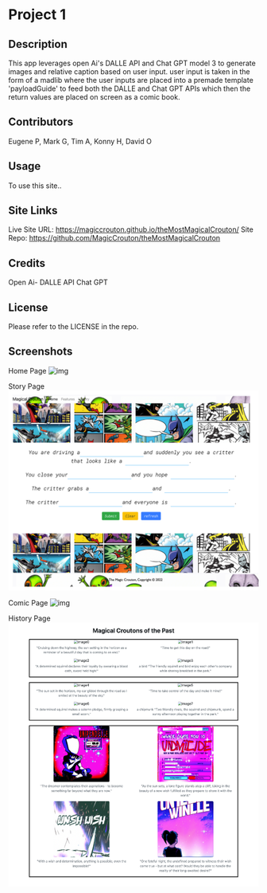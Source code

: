 # Project 1

## Description

This app leverages open Ai's DALLE API and Chat GPT model 3 to generate images and relative caption based on user input. user input is taken in the form of a madlib where the user inputs are placed into a premade template 'payloadGuide' to feed both the DALLE and Chat GPT APIs which then the return values are placed on screen as a comic book.

## Contributors

Eugene P, Mark G, Tim A, Konny H, David O

## Usage

To use this site..

## Site Links
Live Site URL: https://magiccrouton.github.io/theMostMagicalCrouton/
Site Repo: https://github.com/MagicCrouton/theMostMagicalCrouton

## Credits

Open Ai-
DALLE API
Chat GPT

## License

Please refer to the LICENSE in the repo.

## Screenshots

Home Page
![img](Images/homepage.png)

Story Page
![img](Images/story%20page.png)

Comic Page
![img](Images/comic%20page.png)

History Page
![img](Images/historypage.png)



